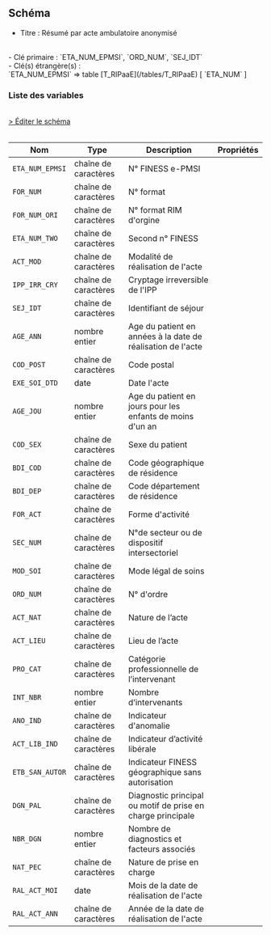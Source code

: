 ## Schéma

- Titre : Résumé par acte ambulatoire anonymisé
<br />
- Clé primaire : `ETA_NUM_EPMSI`, `ORD_NUM`, `SEJ_IDT`
<br />
- Clé(s) étrangère(s) : <br />
`ETA_NUM_EPMSI` => table [T_RIPaaE](/tables/T_RIPaaE) [ `ETA_NUM` ]<br />

### Liste des variables
<br />
<div>
    <a href="https://gitlab.com/healthdatahub/schema-snds/edit/master/schemas/PMSI%20RIP/T_RIPaaR3A.json"  
    arget="_blank" rel="noopener noreferrer">> Éditer le schéma</a>
    <OutboundLink />
</div>
<br />

Nom|Type|Description|Propriétés
-|-|-|-
`ETA_NUM_EPMSI`|chaîne de caractères|N° FINESS e-PMSI||
`FOR_NUM`|chaîne de caractères|N° format||
`FOR_NUM_ORI`|chaîne de caractères|N° format RIM d&#x27;orgine||
`ETA_NUM_TWO`|chaîne de caractères|Second n° FINESS||
`ACT_MOD`|chaîne de caractères|Modalité de réalisation de l&#x27;acte||
`IPP_IRR_CRY`|chaîne de caractères|Cryptage irreversible de l&#x27;IPP||
`SEJ_IDT`|chaîne de caractères|Identifiant de séjour||
`AGE_ANN`|nombre entier|Age du patient en années à la date de réalisation de l&#x27;acte||
`COD_POST`|chaîne de caractères|Code postal||
`EXE_SOI_DTD`|date|Date l&#x27;acte||
`AGE_JOU`|nombre entier|Age du patient en jours pour les enfants de moins d&#x27;un an||
`COD_SEX`|chaîne de caractères|Sexe du patient||
`BDI_COD`|chaîne de caractères|Code géographique de résidence||
`BDI_DEP`|chaîne de caractères|Code département de résidence||
`FOR_ACT`|chaîne de caractères|Forme d&#x27;activité||
`SEC_NUM`|chaîne de caractères|N°de secteur ou de dispositif intersectoriel||
`MOD_SOI`|chaîne de caractères|Mode légal de soins||
`ORD_NUM`|chaîne de caractères|N° d&#x27;ordre||
`ACT_NAT`|chaîne de caractères|Nature de l’acte||
`ACT_LIEU`|chaîne de caractères|Lieu de l’acte||
`PRO_CAT`|chaîne de caractères|Catégorie professionnelle de l’intervenant||
`INT_NBR`|nombre entier|Nombre d’intervenants||
`ANO_IND`|chaîne de caractères|Indicateur d&#x27;anomalie||
`ACT_LIB_IND`|chaîne de caractères|Indicateur d’activité libérale||
`ETB_SAN_AUTOR`|chaîne de caractères|Indicateur FINESS géographique sans autorisation||
`DGN_PAL`|chaîne de caractères|Diagnostic principal ou motif de prise en charge principale||
`NBR_DGN`|nombre entier|Nombre de diagnostics et facteurs associés||
`NAT_PEC`|chaîne de caractères|Nature de prise en charge||
`RAL_ACT_MOI`|date|Mois de la date de réalisation de l&#x27;acte||
`RAL_ACT_ANN`|chaîne de caractères|Année de la date de réalisation de l&#x27;acte||

